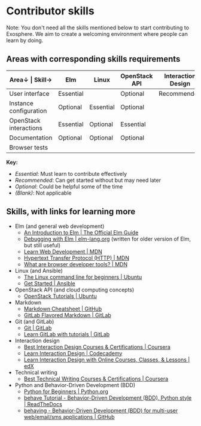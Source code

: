 # Contributor skills

Note: You don't need all the skills mentioned below to start contributing to Exosphere.
We aim to create a welcoming environment where people can learn by doing.

## Areas with corresponding skills requirements

| Area↓     \|     Skill→ | Elm       | Linux     | OpenStack API | Interaction Design | Technical Writing | Markdown  | Git         | Python      |
|-------------------------|-----------|-----------|---------------|--------------------|-------------------|-----------|-------------|-------------|
| User interface          | Essential |           | Optional      | Recommended        |                   |           | Recommended |             |
| Instance configuration  | Optional  | Essential | Optional      |                    |                   |           | Recommended |             |
| OpenStack interactions  | Essential | Optional  | Essential     |                    |                   |           | Recommended |             |
| Documentation           | Optional  | Optional  | Optional      |                    | Essential         | Essential | Optional    |             |
| Browser tests           |           |           |               |                    |                   |           | Recommended | Recommended |

**Key:**

- *Essential*: Must learn to contribute effectively
- *Recommended*: Can get started without but may need later
- *Optional*: Could be helpful some of the time
- *(Blank)*: Not applicable


## Skills, with links for learning more

- Elm (and general web development)
    - [An Introduction to Elm | The Official Elm Guide](https://guide.elm-lang.org/)
    - [Debugging with Elm | elm-lang.org](https://elm-lang.org/news/the-perfect-bug-report) (written for older version of Elm, but still useful)
    - [Learn Web Development | MDN](https://developer.mozilla.org/en-US/docs/Learn)
    - [Hypertext Transfer Protocol (HTTP) | MDN](https://developer.mozilla.org/en-US/docs/Web/HTTP)
    - [What are browser developer tools? | MDN](https://developer.mozilla.org/en-US/docs/Learn/Common_questions/Tools_and_setup/What_are_browser_developer_tools)
- Linux (and Ansible)
    - [The Linux command line for beginners | Ubuntu](https://ubuntu.com/tutorials/command-line-for-beginners)
    - [Get Started | Ansible](https://www.ansible.com/resources/get-started)
- OpenStack API (and cloud computing concepts)
    - [OpenStack Tutorials | Ubuntu](https://ubuntu.com/tutorials?topic=openstack)
- Markdown
    - [Markdown Cheatsheet | GitHub](https://github.com/adam-p/markdown-here/wiki/Markdown-Cheatsheet)
    - [GitLab Flavored Markdown | GitLab](https://docs.gitlab.com/ee/user/markdown.html)
- Git (and GitLab)
    - [Git | GitLab](https://docs.gitlab.com/ee/topics/git/)
    - [Learn GitLab with tutorials | GitLab](https://docs.gitlab.com/ee/tutorials/)
- Interaction design
    - [Best Interaction Design Courses & Certifications | Coursera](https://www.coursera.org/courses?query=interaction%20design)
    - [Learn Interaction Design | Codecademy](https://www.codecademy.com/learn/learn-interaction-design)
    - [Learn Interaction Design with Online Courses, Classes, & Lessons | edX](https://www.edx.org/learn/interaction-design)
- Technical writing
    - [Best Technical Writing Courses & Certifications | Coursera](https://www.coursera.org/courses?query=technical+writing)
- Python and Behavior-Driven Development (BDD)
    - [Python for Beginners | Python.org](https://www.python.org/about/gettingstarted/)
    - [behave Tutorial - Behavior-Driven Development (BDD), Python style | ReadTheDocs](https://behave.readthedocs.io/en/stable/tutorial.html)
    - [behaving - Behavior-Driven Development (BDD) for multi-user web/email/sms applications | GitHub](https://github.com/ggozad/behaving)
